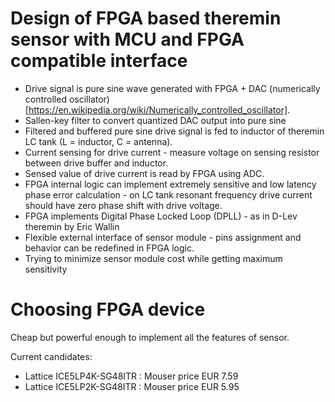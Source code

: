Design of FPGA based theremin sensor with MCU and FPGA compatible interface
===========================================================================

* Drive signal is pure sine wave generated with FPGA + DAC (numerically controlled oscillator)[https://en.wikipedia.org/wiki/Numerically_controlled_oscillator].
* Sallen-key filter to convert quantized DAC output into pure sine
* Filtered and buffered pure sine drive signal is fed to inductor of theremin LC tank (L = inductor, C = antenna).	
* Current sensing for drive current - measure voltage on sensing resistor between drive buffer and inductor.
* Sensed value of drive current is read by FPGA using ADC.
* FPGA internal logic can implement extremely sensitive and low latency phase error calculation - on LC tank resonant frequency drive current should have zero phase shift with drive voltage.
* FPGA implements Digital Phase Locked Loop (DPLL) - as in D-Lev theremin by Eric Wallin
* Flexible external interface of sensor module - pins assignment and behavior can be redefined in FPGA logic.
* Trying to minimize sensor module cost while getting maximum sensitivity

Choosing FPGA device
====================

Cheap but powerful enough to implement all the features of sensor.

Current candidates:

* Lattice ICE5LP4K-SG48ITR : Mouser price EUR 7.59
* Lattice ICE5LP2K-SG48ITR : Mouser price EUR 5.95
